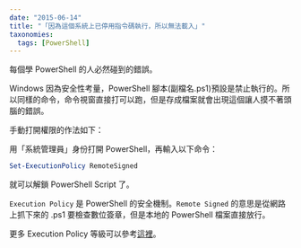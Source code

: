 ```yaml
---
date: "2015-06-14"
title: "「因為這個系統上已停用指令碼執行，所以無法載入」"
taxonomies:
  tags: [PowerShell]
---
```


每個學 PowerShell 的人必然碰到的錯誤。

Windows 因為安全性考量，PowerShell 腳本(副檔名.ps1)預設是禁止執行的。所以同樣的命令，命令視窗直接打可以跑，但是存成檔案就會出現這個讓人摸不著頭腦的錯誤。

手動打開權限的作法如下：

用「系統管理員」身份打開 PowerShell，再輸入以下命令：

```ps1
Set-ExecutionPolicy RemoteSigned
```

就可以解鎖 PowerShell Script 了。

`Execution Policy` 是 PowerShell 的安全機制。`Remote Signed` 的意思是從網路上抓下來的 .ps1 要檢查數位簽章，但是本地的 PowerShell 檔案直接放行。

更多 Execution Policy 等級可以參考[這裡][0]。

[0]: http://gelis-dotnet.blogspot.tw/2010/10/win72008-server-powershell.html
